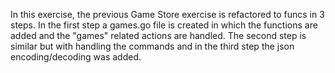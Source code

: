 In this exercise, the previous Game Store exercise is refactored to funcs in 3 steps. In the first step a games.go file is created in which the functions are added and the "games" related actions are handled. The second step is similar but with handling the commands and in the third step the json encoding/decoding was added.